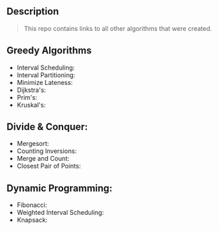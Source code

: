 ## Description
> This repo contains links to all other algorithms that were created.

## Greedy Algorithms
- Interval Scheduling:
- Interval Partitioning:
- Minimize Lateness:
- Dijkstra's:
- Prim's:
- Kruskal's:

## Divide & Conquer:
- Mergesort:
- Counting Inversions:
- Merge and Count:
- Closest Pair of Points:

## Dynamic Programming:
- Fibonacci:
- Weighted Interval Scheduling:
- Knapsack:
